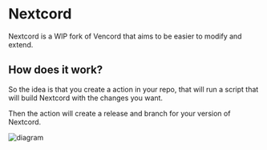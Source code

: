 # Nextcord

Nextcord is a WIP fork of Vencord that aims to be easier to modify and extend.

## How does it work?

So the idea is that you create a action in your repo, that will run a script that will build Nextcord with the changes you want.

Then the action will create a release and branch for your version of Nextcord.

![diagram](https://api.serversmp.xyz/upload/66a0e8877036ecb33d71839c.webp)